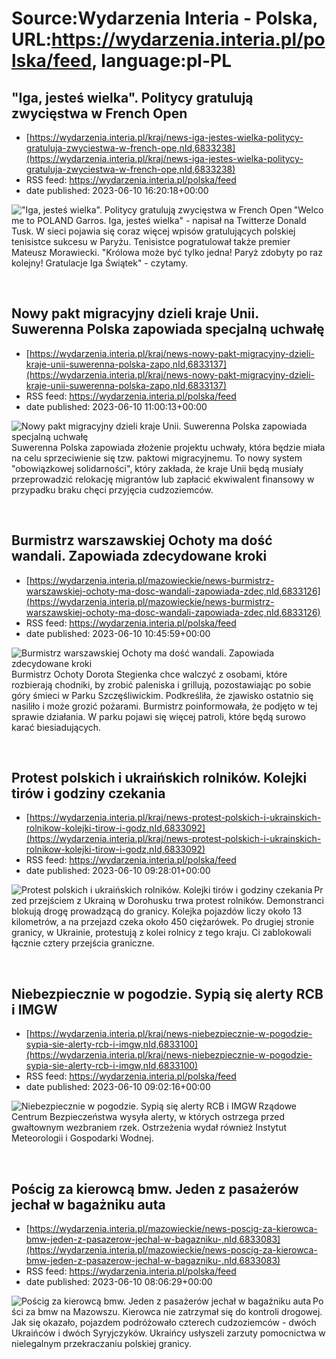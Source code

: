 # Source:Wydarzenia Interia - Polska, URL:https://wydarzenia.interia.pl/polska/feed, language:pl-PL

## "Iga, jesteś wielka". Politycy gratulują zwycięstwa w French Open
 - [https://wydarzenia.interia.pl/kraj/news-iga-jestes-wielka-politycy-gratuluja-zwyciestwa-w-french-ope,nId,6833238](https://wydarzenia.interia.pl/kraj/news-iga-jestes-wielka-politycy-gratuluja-zwyciestwa-w-french-ope,nId,6833238)
 - RSS feed: https://wydarzenia.interia.pl/polska/feed
 - date published: 2023-06-10 16:20:18+00:00

<p><a href="https://wydarzenia.interia.pl/kraj/news-iga-jestes-wielka-politycy-gratuluja-zwyciestwa-w-french-ope,nId,6833238"><img align="left" alt="&quot;Iga, jesteś wielka&quot;. Politycy gratulują zwycięstwa w French Open" src="https://i.iplsc.com/iga-jestes-wielka-politycy-gratuluja-zwyciestwa-w-french-ope/000H9G5R5I58R490-C321.jpg" /></a>&quot;Welcome to POLAND Garros. Iga, jesteś wielka&quot; - napisał na Twitterze Donald Tusk. W sieci pojawia się coraz więcej wpisów gratulujących polskiej tenisistce sukcesu w Paryżu. Tenisistce pogratulował także premier Mateusz Morawiecki. &quot;Królowa może być tylko jedna! Paryż zdobyty po raz kolejny! Gratulacje Iga Świątek&quot; - czytamy.</p><br clear="all" />

## Nowy pakt migracyjny dzieli kraje Unii. Suwerenna Polska zapowiada specjalną uchwałę
 - [https://wydarzenia.interia.pl/kraj/news-nowy-pakt-migracyjny-dzieli-kraje-unii-suwerenna-polska-zapo,nId,6833137](https://wydarzenia.interia.pl/kraj/news-nowy-pakt-migracyjny-dzieli-kraje-unii-suwerenna-polska-zapo,nId,6833137)
 - RSS feed: https://wydarzenia.interia.pl/polska/feed
 - date published: 2023-06-10 11:00:13+00:00

<p><a href="https://wydarzenia.interia.pl/kraj/news-nowy-pakt-migracyjny-dzieli-kraje-unii-suwerenna-polska-zapo,nId,6833137"><img align="left" alt="Nowy pakt migracyjny dzieli kraje Unii. Suwerenna Polska zapowiada specjalną uchwałę" src="https://i.iplsc.com/nowy-pakt-migracyjny-dzieli-kraje-unii-suwerenna-polska-zapo/000H9EYFBM74WC0Y-C321.jpg" /></a>Suwerenna Polska zapowiada złożenie projektu uchwały, która będzie miała na celu sprzeciwienie się tzw. paktowi migracyjnemu. To nowy system &quot;obowiązkowej solidarności&quot;, który zakłada, że kraje Unii będą musiały przeprowadzić relokację migrantów lub zapłacić ekwiwalent finansowy w przypadku braku chęci przyjęcia cudzoziemców. </p><br clear="all" />

## Burmistrz warszawskiej Ochoty ma dość wandali. Zapowiada zdecydowane kroki
 - [https://wydarzenia.interia.pl/mazowieckie/news-burmistrz-warszawskiej-ochoty-ma-dosc-wandali-zapowiada-zdec,nId,6833126](https://wydarzenia.interia.pl/mazowieckie/news-burmistrz-warszawskiej-ochoty-ma-dosc-wandali-zapowiada-zdec,nId,6833126)
 - RSS feed: https://wydarzenia.interia.pl/polska/feed
 - date published: 2023-06-10 10:45:59+00:00

<p><a href="https://wydarzenia.interia.pl/mazowieckie/news-burmistrz-warszawskiej-ochoty-ma-dosc-wandali-zapowiada-zdec,nId,6833126"><img align="left" alt="Burmistrz warszawskiej Ochoty ma dość wandali. Zapowiada zdecydowane kroki" src="https://i.iplsc.com/burmistrz-warszawskiej-ochoty-ma-dosc-wandali-zapowiada-zdec/000H9ETVD0UC4LMF-C321.jpg" /></a>Burmistrz Ochoty Dorota Stegienka chce walczyć z osobami, które rozbierają chodniki, by zrobić paleniska i grillują, pozostawiając po sobie góry śmieci w Parku Szczęśliwickim. Podkreśliła, że zjawisko ostatnio się nasiliło i może grozić pożarami. Burmistrz poinformowała, że podjęto w tej sprawie działania. W parku pojawi się więcej patroli, które będą surowo karać biesiadujących.</p><br clear="all" />

## Protest polskich i ukraińskich rolników. Kolejki tirów i godziny czekania
 - [https://wydarzenia.interia.pl/kraj/news-protest-polskich-i-ukrainskich-rolnikow-kolejki-tirow-i-godz,nId,6833092](https://wydarzenia.interia.pl/kraj/news-protest-polskich-i-ukrainskich-rolnikow-kolejki-tirow-i-godz,nId,6833092)
 - RSS feed: https://wydarzenia.interia.pl/polska/feed
 - date published: 2023-06-10 09:28:01+00:00

<p><a href="https://wydarzenia.interia.pl/kraj/news-protest-polskich-i-ukrainskich-rolnikow-kolejki-tirow-i-godz,nId,6833092"><img align="left" alt="Protest polskich i ukraińskich rolników. Kolejki tirów i godziny czekania" src="https://i.iplsc.com/protest-polskich-i-ukrainskich-rolnikow-kolejki-tirow-i-godz/000H9EOT8HSKHQA8-C321.jpg" /></a>Przed przejściem z Ukrainą w Dorohusku trwa protest rolników. Demonstranci blokują drogę prowadzącą do granicy. Kolejka pojazdów liczy około 13 kilometrów, a na przejazd czeka około 450 ciężarówek. Po drugiej stronie granicy, w Ukrainie, protestują z kolei rolnicy z tego kraju. Ci zablokowali łącznie cztery przejścia graniczne.</p><br clear="all" />

## Niebezpiecznie w pogodzie. Sypią się alerty RCB i IMGW
 - [https://wydarzenia.interia.pl/kraj/news-niebezpiecznie-w-pogodzie-sypia-sie-alerty-rcb-i-imgw,nId,6833100](https://wydarzenia.interia.pl/kraj/news-niebezpiecznie-w-pogodzie-sypia-sie-alerty-rcb-i-imgw,nId,6833100)
 - RSS feed: https://wydarzenia.interia.pl/polska/feed
 - date published: 2023-06-10 09:02:16+00:00

<p><a href="https://wydarzenia.interia.pl/kraj/news-niebezpiecznie-w-pogodzie-sypia-sie-alerty-rcb-i-imgw,nId,6833100"><img align="left" alt="Niebezpiecznie w pogodzie. Sypią się alerty RCB i IMGW" src="https://i.iplsc.com/niebezpiecznie-w-pogodzie-sypia-sie-alerty-rcb-i-imgw/000H9EO3TVVQ6JAS-C321.jpg" /></a>Rządowe Centrum Bezpieczeństwa wysyła alerty, w których ostrzega przed gwałtownym wezbraniem rzek. Ostrzeżenia wydał również Instytut Meteorologii i Gospodarki Wodnej.

</p><br clear="all" />

## Pościg za kierowcą bmw. Jeden z pasażerów jechał w bagażniku auta
 - [https://wydarzenia.interia.pl/mazowieckie/news-poscig-za-kierowca-bmw-jeden-z-pasazerow-jechal-w-bagazniku-,nId,6833083](https://wydarzenia.interia.pl/mazowieckie/news-poscig-za-kierowca-bmw-jeden-z-pasazerow-jechal-w-bagazniku-,nId,6833083)
 - RSS feed: https://wydarzenia.interia.pl/polska/feed
 - date published: 2023-06-10 08:06:29+00:00

<p><a href="https://wydarzenia.interia.pl/mazowieckie/news-poscig-za-kierowca-bmw-jeden-z-pasazerow-jechal-w-bagazniku-,nId,6833083"><img align="left" alt="Pościg za kierowcą bmw. Jeden z pasażerów jechał w bagażniku auta" src="https://i.iplsc.com/poscig-za-kierowca-bmw-jeden-z-pasazerow-jechal-w-bagazniku/000H9EL8XCYR0QPB-C321.jpg" /></a>Pości za bmw na Mazowszu. Kierowca nie zatrzymał się do kontroli drogowej. Jak się okazało, pojazdem podróżowało czterech cudzoziemców - dwóch Ukraińców i dwóch Syryjczyków. Ukraińcy usłyszeli zarzuty pomocnictwa w nielegalnym przekraczaniu polskiej granicy. </p><br clear="all" />

